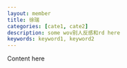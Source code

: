 ```yaml
---
layout: member
title: 徐瑞
categories: [cate1, cate2]
description: some wov别人反感和rd here
keywords: keyword1, keyword2
---
```


Content here
